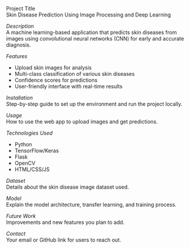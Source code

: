 Project Title  
Skin Disease Prediction Using Image Processing and Deep Learning

*Description*  
A machine learning-based application that predicts skin diseases from images using convolutional neural networks (CNN) for early and accurate diagnosis.

*Features*  
- Upload skin images for analysis  
- Multi-class classification of various skin diseases  
- Confidence scores for predictions  
- User-friendly interface with real-time results

*Installation*  
Step-by-step guide to set up the environment and run the project locally.

*Usage*  
How to use the web app to upload images and get predictions.

*Technologies Used*  
- Python  
- TensorFlow/Keras  
- Flask  
- OpenCV  
- HTML/CSS/JS  

*Dataset*  
Details about the skin disease image dataset used.

*Model*  
Explain the model architecture, transfer learning, and training process.

*Future Work*  
Improvements and new features you plan to add.

*Contact*  
Your email or GitHub link for users to reach out.
